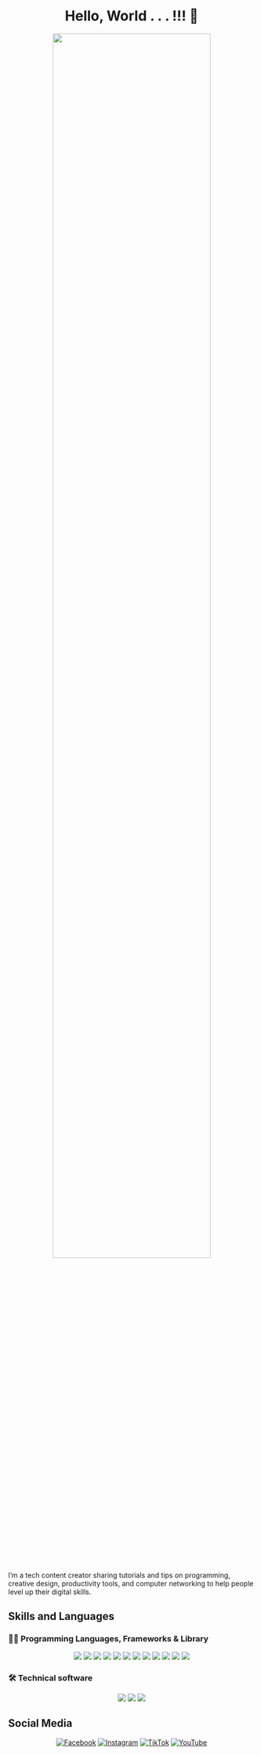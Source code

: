 <h1 align="center">Hello, World . . . !!! 👋</h1>
<p align="center"><img width=80% src="Animation/AnimationRIQRev.gif"></p>

I’m a tech content creator sharing tutorials and tips on programming, creative design, productivity tools, and computer networking to help people level up their digital skills.

## Skills and Languages
### 👨‍💻 Programming Languages, Frameworks & Library
<p align='center'>
    <img src="https://img.shields.io/badge/HTML5-E34F26?style=for-the-badge&logo=html5&logoColor=white" />
    <img src="https://img.shields.io/badge/CSS-239120?&style=for-the-badge&logo=css3&logoColor=white" />
    <img src="https://img.shields.io/badge/JavaScript-F7DF1E?style=for-the-badge&logo=javascript&logoColor=black" />
    <img src="https://img.shields.io/badge/PHP-777BB4?style=for-the-badge&logo=php&logoColor=white" />
    <img src="https://img.shields.io/badge/Python-14354C?style=for-the-badge&logo=python&logoColor=white" />
    <img src="https://img.shields.io/badge/C-00599C?style=for-the-badge&logo=c&logoColor=white" />
    <img src="https://img.shields.io/badge/Codeigniter-EF4223?style=for-the-badge&logo=codeigniter&logoColor=white" />
    <img src="https://img.shields.io/badge/Flask-000000?style=for-the-badge&logo=flask&logoColor=white" />
    <img src="https://img.shields.io/badge/Laravel-FF2D20?style=for-the-badge&logo=laravel&logoColor=white" />
    <img src="https://img.shields.io/badge/Xampp-F37623?style=for-the-badge&logo=xampp&logoColor=white" />
    <img src="https://img.shields.io/badge/Bootstrap-563D7C?style=for-the-badge&logo=bootstrap&logoColor=white" />
    <img src="https://img.shields.io/badge/MySQL-005C84?style=for-the-badge&logo=mysql&logoColor=white" />
</p>

### 🛠️ Technical software
<p align='center'>
    <img src="https://img.shields.io/badge/Microsoft_Office-D83B01?style=for-the-badge&logo=microsoft-office&logoColor=white" />
    <img src="https://img.shields.io/badge/Figma-F24E1E?style=for-the-badge&logo=figma&logoColor=white" />
    <img src="https://img.shields.io/badge/Adobe%20Creative%20Cloud-DA1F26?style=for-the-badge&logo=Adobe%20Creative%20Cloud&logoColor=white" />
</p>

## Social Media
<center>

[![Facebook](https://img.shields.io/badge/Facebook-%231877F2.svg?logo=Facebook&logoColor=white)](https://facebook.com/helloariq) [![Instagram](https://img.shields.io/badge/Instagram-%23E4405F.svg?logo=Instagram&logoColor=white)](https://instagram.com/helloariq) [![TikTok](https://img.shields.io/badge/TikTok-%23000000.svg?logo=TikTok&logoColor=white)](https://tiktok.com/@helloariq) [![YouTube](https://img.shields.io/badge/YouTube-%23FF0000.svg?logo=YouTube&logoColor=white)](https://youtube.com/@helloariq)

</center>